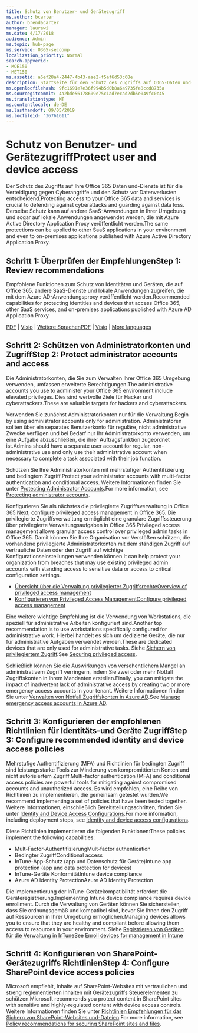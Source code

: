 ```yaml
---
title: Schutz von Benutzer- und Gerätezugriff
ms.author: bcarter
author: brendacarter
manager: laurawi
ms.date: 4/17/2018
audience: Admin
ms.topic: hub-page
ms.service: O365-seccomp
localization_priority: Normal
search.appverid:
- MOE150
- MET150
ms.assetid: a6ef28a4-2447-4b43-aae2-f5af6d53c68e
description: Startseite für den Schutz des Zugriffs auf O365-Daten und-Dienste
ms.openlocfilehash: 9fc1691e7e36f994b5d0b8a6a9735fe8ccd8735a
ms.sourcegitcommit: 4a2bde56178609e75c1ad7ecad2db5e049fc0c45
ms.translationtype: MT
ms.contentlocale: de-DE
ms.lasthandoff: 09/05/2019
ms.locfileid: "36761611"
---
```

# <a name="protect-user-and-device-access"></a><span data-ttu-id="e8aeb-103">Schutz von Benutzer- und Gerätezugriff</span><span class="sxs-lookup"><span data-stu-id="e8aeb-103">Protect user and device access</span></span>

<span data-ttu-id="e8aeb-104">Der Schutz des Zugriffs auf Ihre Office 365 Daten und-Dienste ist für die Verteidigung gegen Cyberangriffe und den Schutz vor Datenverlusten entscheidend.</span><span class="sxs-lookup"><span data-stu-id="e8aeb-104">Protecting access to your Office 365 data and services is crucial to defending against cyberattacks and guarding against data loss.</span></span> <span data-ttu-id="e8aeb-105">Derselbe Schutz kann auf andere SaaS-Anwendungen in Ihrer Umgebung und sogar auf lokale Anwendungen angewendet werden, die mit Azure Active Directory Application Proxy veröffentlicht werden.</span><span class="sxs-lookup"><span data-stu-id="e8aeb-105">The same protections can be applied to other SaaS applications in your environment and even to on-premises applications published with Azure Active Directory Application Proxy.</span></span>
  
## <a name="step-1-review-recommendations"></a><span data-ttu-id="e8aeb-106">Schritt 1: Überprüfen der Empfehlungen</span><span class="sxs-lookup"><span data-stu-id="e8aeb-106">Step 1: Review recommendations</span></span>

<span data-ttu-id="e8aeb-107">Empfohlene Funktionen zum Schutz von Identitäten und Geräten, die auf Office 365, andere SaaS-Dienste und lokale Anwendungen zugreifen, die mit dem Azure AD-Anwendungsproxy veröffentlicht werden.</span><span class="sxs-lookup"><span data-stu-id="e8aeb-107">Recommended capabilities for protecting identities and devices that access Office 365, other SaaS services, and on-premises applications published with Azure AD Application Proxy.</span></span>
  
<span data-ttu-id="e8aeb-108">[PDF](https://go.microsoft.com/fwlink/p/?linkid=841656) | [Visio](https://go.microsoft.com/fwlink/p/?linkid=841657) | [Weitere Sprachen](https://www.microsoft.com/download/details.aspx?id=55032)</span><span class="sxs-lookup"><span data-stu-id="e8aeb-108">[PDF](https://go.microsoft.com/fwlink/p/?linkid=841656) | [Visio](https://go.microsoft.com/fwlink/p/?linkid=841657) | [More languages](https://www.microsoft.com/download/details.aspx?id=55032)</span></span>
  
## <a name="step-2-protect-administrator-accounts-and-access"></a><span data-ttu-id="e8aeb-109">Schritt 2: Schützen von Administratorkonten und Zugriff</span><span class="sxs-lookup"><span data-stu-id="e8aeb-109">Step 2: Protect administrator accounts and access</span></span>
<span data-ttu-id="e8aeb-110">Die Administratorkonten, die Sie zum Verwalten Ihrer Office 365 Umgebung verwenden, umfassen erweiterte Berechtigungen.</span><span class="sxs-lookup"><span data-stu-id="e8aeb-110">The administrative accounts you use to administer your Office 365 environment include elevated privileges.</span></span> <span data-ttu-id="e8aeb-111">Dies sind wertvolle Ziele für Hacker und cyberattackers.</span><span class="sxs-lookup"><span data-stu-id="e8aeb-111">These are valuable targets for hackers and cyberattackers.</span></span> 

<span data-ttu-id="e8aeb-112">Verwenden Sie zunächst Administratorkonten nur für die Verwaltung.</span><span class="sxs-lookup"><span data-stu-id="e8aeb-112">Begin by using administrator accounts only for administration.</span></span> <span data-ttu-id="e8aeb-113">Administratoren sollten über ein separates Benutzerkonto für reguläre, nicht administrative Zwecke verfügen und bei Bedarf nur Ihr Administratorkonto verwenden, um eine Aufgabe abzuschließen, die ihrer Auftragsfunktion zugeordnet ist.</span><span class="sxs-lookup"><span data-stu-id="e8aeb-113">Admins should have a separate user account for regular, non-administrative use and only use their administrative account when necessary to complete a task associated with their job function.</span></span>

<span data-ttu-id="e8aeb-114">Schützen Sie Ihre Administratorkonten mit mehrstufiger Authentifizierung und bedingtem Zugriff.</span><span class="sxs-lookup"><span data-stu-id="e8aeb-114">Protect your administrator accounts with multi-factor authentication and conditional access.</span></span> <span data-ttu-id="e8aeb-115">Weitere Informationen finden Sie unter [Protecting Administrator Accounts](https://docs.microsoft.com/microsoft-365/enterprise/identity-access-prerequisites#protecting-administrator-accounts).</span><span class="sxs-lookup"><span data-stu-id="e8aeb-115">For more information, see [Protecting administrator accounts](https://docs.microsoft.com/microsoft-365/enterprise/identity-access-prerequisites#protecting-administrator-accounts).</span></span> 

<span data-ttu-id="e8aeb-116">Konfigurieren Sie als nächstes die privilegierte Zugriffsverwaltung in Office 365.</span><span class="sxs-lookup"><span data-stu-id="e8aeb-116">Next, configure privileged access management in Office 365.</span></span> <span data-ttu-id="e8aeb-117">Die privilegierte Zugriffsverwaltung ermöglicht eine granulare Zugriffssteuerung über privilegierte Verwaltungsaufgaben in Office 365.</span><span class="sxs-lookup"><span data-stu-id="e8aeb-117">Privileged access management allows granular access control over privileged admin tasks in Office 365.</span></span> <span data-ttu-id="e8aeb-118">Damit können Sie Ihre Organisation vor Verstößen schützen, die vorhandene privilegierte Administratorkonten mit dem ständigen Zugriff auf vertrauliche Daten oder den Zugriff auf wichtige Konfigurationseinstellungen verwenden können.</span><span class="sxs-lookup"><span data-stu-id="e8aeb-118">It can help protect your organization from breaches that may use existing privileged admin accounts with standing access to sensitive data or access to critical configuration settings.</span></span>

- [<span data-ttu-id="e8aeb-119">Übersicht über die Verwaltung privilegierter Zugriffsrechte</span><span class="sxs-lookup"><span data-stu-id="e8aeb-119">Overview of privileged access management</span></span>](privileged-access-management-overview.md)
- [<span data-ttu-id="e8aeb-120">Konfigurieren von Privileged Access Management</span><span class="sxs-lookup"><span data-stu-id="e8aeb-120">Configure privileged access management</span></span>](privileged-access-management-configuration.md)

<span data-ttu-id="e8aeb-121">Eine weitere wichtige Empfehlung ist die Verwendung von Workstations, die speziell für administrative Arbeiten konfiguriert sind.</span><span class="sxs-lookup"><span data-stu-id="e8aeb-121">Another top recommendation is to use workstations specifically configured for administrative work.</span></span> <span data-ttu-id="e8aeb-122">Hierbei handelt es sich um dedizierte Geräte, die nur für administrative Aufgaben verwendet werden.</span><span class="sxs-lookup"><span data-stu-id="e8aeb-122">These are dedicated devices that are only used for administrative tasks.</span></span> <span data-ttu-id="e8aeb-123">Siehe [Sichern von privilegiertem Zugriff](https://docs.microsoft.com/windows-server/identity/securing-privileged-access/securing-privileged-access).</span><span class="sxs-lookup"><span data-stu-id="e8aeb-123">See [Securing privileged access](https://docs.microsoft.com/windows-server/identity/securing-privileged-access/securing-privileged-access).</span></span>

<span data-ttu-id="e8aeb-124">Schließlich können Sie die Auswirkungen von versehentlichem Mangel an administrativem Zugriff verringern, indem Sie zwei oder mehr Notfall Zugriffskonten in Ihrem Mandanten erstellen.</span><span class="sxs-lookup"><span data-stu-id="e8aeb-124">Finally, you can mitigate the impact of inadvertent lack of administrative access by creating two or more emergency access accounts in your tenant.</span></span> <span data-ttu-id="e8aeb-125">Weitere Informationen finden Sie unter [Verwalten von Notfall Zugriffskonten in Azure AD](https://docs.microsoft.com/azure/active-directory/users-groups-roles/directory-emergency-access).</span><span class="sxs-lookup"><span data-stu-id="e8aeb-125">See [Manage emergency access accounts in Azure AD](https://docs.microsoft.com/azure/active-directory/users-groups-roles/directory-emergency-access).</span></span> 

## <a name="step-3-configure-recommended-identity-and-device-access-policies"></a><span data-ttu-id="e8aeb-126">Schritt 3: Konfigurieren der empfohlenen Richtlinien für Identitäts-und Geräte Zugriff</span><span class="sxs-lookup"><span data-stu-id="e8aeb-126">Step 3: Configure recommended identity and device access policies</span></span>
<span data-ttu-id="e8aeb-127">Mehrstufige Authentifizierung (MFA) und Richtlinien für bedingten Zugriff sind leistungsstarke Tools zur Minderung von kompromittierten Konten und nicht autorisiertem Zugriff.</span><span class="sxs-lookup"><span data-stu-id="e8aeb-127">Multi-factor authentication (MFA) and conditional access policies are powerful tools for mitigating against compromised accounts and unauthorized access.</span></span> <span data-ttu-id="e8aeb-128">Es wird empfohlen, eine Reihe von Richtlinien zu implementieren, die gemeinsam getestet wurden.</span><span class="sxs-lookup"><span data-stu-id="e8aeb-128">We recommend implementing a set of policies that have been tested together.</span></span> <span data-ttu-id="e8aeb-129">Weitere Informationen, einschließlich Bereitstellungsschritten, finden Sie unter [Identity and Device Access Configurations](https://docs.microsoft.com/microsoft-365/enterprise/microsoft-365-policies-configurations).</span><span class="sxs-lookup"><span data-stu-id="e8aeb-129">For more information, including deployment steps, see [Identity and device access configurations](https://docs.microsoft.com/microsoft-365/enterprise/microsoft-365-policies-configurations).</span></span>

 <span data-ttu-id="e8aeb-130">Diese Richtlinien implementieren die folgenden Funktionen:</span><span class="sxs-lookup"><span data-stu-id="e8aeb-130">These policies implement the following capabilities:</span></span>
- <span data-ttu-id="e8aeb-131">Mult-Factor-Authentifizierung</span><span class="sxs-lookup"><span data-stu-id="e8aeb-131">Mult-factor authentication</span></span>
- <span data-ttu-id="e8aeb-132">Bedingter Zugriff</span><span class="sxs-lookup"><span data-stu-id="e8aeb-132">Conditional access</span></span>
- <span data-ttu-id="e8aeb-133">InTune-App-Schutz (app und Datenschutz für Geräte)</span><span class="sxs-lookup"><span data-stu-id="e8aeb-133">Intune app protection (app and data protection for devices)</span></span>
- <span data-ttu-id="e8aeb-134">InTune-Geräte Konformität</span><span class="sxs-lookup"><span data-stu-id="e8aeb-134">Intune device compliance</span></span>
- <span data-ttu-id="e8aeb-135">Azure AD Identity Protection</span><span class="sxs-lookup"><span data-stu-id="e8aeb-135">Azure AD Identity Protection</span></span>

<span data-ttu-id="e8aeb-136">Die Implementierung der InTune-Gerätekompatibilität erfordert die Geräteregistrierung.</span><span class="sxs-lookup"><span data-stu-id="e8aeb-136">Implementing Intune device compliance requires device enrollment.</span></span> <span data-ttu-id="e8aeb-137">Durch die Verwaltung von Geräten können Sie sicherstellen, dass Sie ordnungsgemäß und kompatibel sind, bevor Sie Ihnen den Zugriff auf Ressourcen in Ihrer Umgebung ermöglichen.</span><span class="sxs-lookup"><span data-stu-id="e8aeb-137">Managing devices allows you to ensure that they are healthy and compliant before allowing them access to resources in your environment.</span></span> <span data-ttu-id="e8aeb-138">Siehe [Registrieren von Geräten für die Verwaltung in InTune](https://docs.microsoft.com/intune-classic/deploy-use/enroll-devices-in-microsoft-intune)</span><span class="sxs-lookup"><span data-stu-id="e8aeb-138">See [Enroll devices for management in Intune](https://docs.microsoft.com/intune-classic/deploy-use/enroll-devices-in-microsoft-intune)</span></span>

## <a name="step-4-configure-sharepoint-device-access-policies"></a><span data-ttu-id="e8aeb-139">Schritt 4: Konfigurieren von SharePoint-Gerätezugriffs Richtlinien</span><span class="sxs-lookup"><span data-stu-id="e8aeb-139">Step 4: Configure SharePoint device access policies</span></span>

<span data-ttu-id="e8aeb-140">Microsoft empfiehlt, Inhalte auf SharePoint-Websites mit vertraulichen und streng reglementierten Inhalten mit Gerätezugriffs Steuerelementen zu schützen.</span><span class="sxs-lookup"><span data-stu-id="e8aeb-140">Microsoft recommends you protect content in SharePoint sites with sensitive and highly-regulated content with device access controls.</span></span> <span data-ttu-id="e8aeb-141">Weitere Informationen finden Sie unter [Richtlinien Empfehlungen für das Sichern von SharePoint-Websites und-Dateien](https://docs.microsoft.com/microsoft-365/enterprise/sharepoint-file-access-policies).</span><span class="sxs-lookup"><span data-stu-id="e8aeb-141">For more information, see [Policy recommendations for securing SharePoint sites and files](https://docs.microsoft.com/microsoft-365/enterprise/sharepoint-file-access-policies).</span></span>



    


